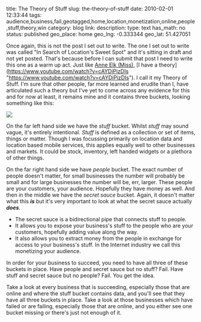 title: The Theory of Stuff 
slug: the-theory-of-stuff
date: 2010-02-01 12:33:44
tags: audience,business,fail,geotagged,home,location,monetization,online,people,stuff,theory,win
category: blog
link: 
description: 
type: text
has_math: no
status: published
geo_place: home
geo_lng: -0.333344
geo_lat: 51.427051


Once again, this is not the post I set out to write. The one I set out to write was called "In Search of Location's Sweet Spot" and it's sitting in draft and not yet posted. That's because before I can submit that post I need to write this one as a warm up act.
Just like [Anne Elk (Miss)](https://en.wikipedia.org/wiki/Anne_Elk's_Theory_on_Brontosauruses "https://en.wikipedia.org/wiki/Anne_Elk's_Theory_on_Brontosauruses"), [I have a theory](https://www.youtube.com/watch?v=cAYDiPizDIs "https://www.youtube.com/watch?v=cAYDiPizDIs"). I call it my Theory of Stuff. I'm sure that other people, far more learned and erudite than I, have articulated such a theory but I've yet to come across any evidence for this and for now at least, it remains mine and it contains three buckets, looking something like this:

![](https://posterous.com/getfile/files.posterous.com/vicchi/UolSoSxekvSjetTGAENeI9jhr2ndi70okNpgTzGpEGi31inoUu7RvYB3yHWv/The_Theory_of_Stuff.png.scaled.500.jpg)

<!-- TEASER_END -->

On the far left hand side we have the *stuff* bucket. Whilst *stuff* may sound vague, it's entirely intentional. *Stuff* is defined as a collection or set of items, things or matter. Though I was focussing primarily on location data and location based mobile services, this applies equally well to other businesses and markets. It could be stock, inventory, left handed widgets or a plethora of other things.

On the far right hand side we have *people* bucket. The exact number of people doesn't matter, for small businesses the number will probably be small and for large businesses the number will be, err, larger. These people are your customers, your audience. Hopefully they have money as well.
And then in the middle we have the *secret sauce* bucket. Again, it doesn't matter what this ***is*** but it's very important to look at what the secret sauce actually ***does***.

* The secret sauce is a bidirectional pipe that connects stuff to people.
* It allows you to expose your business's stuff to the people who are your customers, hopefully adding value along the way.
* It also allows you to extract money from the people in exchange for access to your business's stuff. In the Internet industry we call this monetizing your audience.



In order for your business to succeed, you need to have all three of these buckets in place. Have people and secret sauce but no stuff? Fail. Have stuff and secret sauce but no people? Fail. You get the idea.

Take a look at every business that is succeeding, especially those that are online and where the stuff bucket contains data, and you'll see that they have all three buckets in place. Take a look at those businesses which have failed or are failing, especially those that are online, and you either see one bucket missing or there's just not enough of it.
